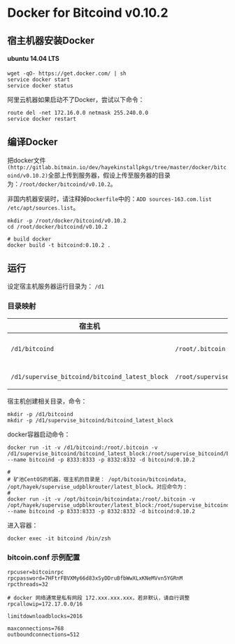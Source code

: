 Docker for Bitcoind v0.10.2
======================

## 宿主机器安装Docker

#### ubuntu 14.04 LTS

```
wget -qO- https://get.docker.com/ | sh
service docker start
service docker status
```

阿里云机器如果启动不了Docker，尝试以下命令：

```
route del -net 172.16.0.0 netmask 255.240.0.0
service docker restart
```

## 编译Docker

把docker文件`(http://gitlab.bitmain.io/dev/hayekinstallpkgs/tree/master/docker/bitcoind/v0.10.2)`全部上传到服务器，假设上传至服务器的目录为：`/root/docker/bitcoind/v0.10.2`。

非国内机器安装时，请注释掉`Dockerfile`中的：`ADD sources-163.com.list /etc/apt/sources.list`。

```
mkdir -p /root/docker/bitcoind/v0.10.2
cd /root/docker/bitcoind/v0.10.2

# build docker
docker build -t bitcoind:0.10.2 .
```

## 运行

设定宿主机服务器运行目录为： `/d1`

### 目录映射

 宿主机 | docker | 说明 
 --------|------|-----------
`/d1/bitcoind` | `/root/.bitcoin` | bitcoind数据目录
`/d1/supervise_bitcoind/bitcoind_latest_block` | `/root/supervise_bitcoind/bitcoind_latest_block` | 新块数据目录

宿主机创建相关目录，命令：

```
mkdir -p /d1/bitcoind
mkdir -p /d1/supervise_bitcoind/bitcoind_latest_block
```

docker容器启动命令：

```
docker run -it -v /d1/bitcoind:/root/.bitcoin -v /d1/supervise_bitcoind/bitcoind_latest_block:/root/supervise_bitcoind/bitcoind_latest_block --name bitcoind -p 8333:8333 -p 8332:8332 -d bitcoind:0.10.2

#
# 矿池CentOS的机器，宿主机的目录是： /opt/bitcoin/bitcoindata, /opt/hayek/supervise_udpblkrouter/latest_block。对应命令为：
#
docker run -it -v /opt/bitcoin/bitcoindata:/root/.bitcoin -v /opt/hayek/supervise_udpblkrouter/latest_block:/root/supervise_bitcoind/bitcoind_latest_block --name bitcoind -p 8333:8333 -p 8332:8332 -d bitcoind:0.10.2
```

进入容器：

```
docker exec -it bitcoind /bin/zsh
```

### bitcoin.conf 示例配置

```
rpcuser=bitcoinrpc
rpcpassword=7HFtrFBVXMy66d83xSyDDruBfbWwXLxKNeMVvn5YGRnM
rpcthreads=32

# docker 网络通常是私有网段 172.xxx.xxx.xxx，若非默认，请自行调整
rpcallowip=172.17.0.0/16

limitdownloadblocks=2016

maxconnections=768
outboundconnections=512
```
